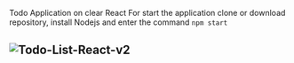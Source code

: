 Todo Application on clear React
For start the application clone or download repository, install Nodejs and enter the command `npm start`

![Todo-List-React-v2](https://user-images.githubusercontent.com/45894469/82564051-c61b0480-9b80-11ea-9be6-52ae6f7dc9e2.gif)
------
